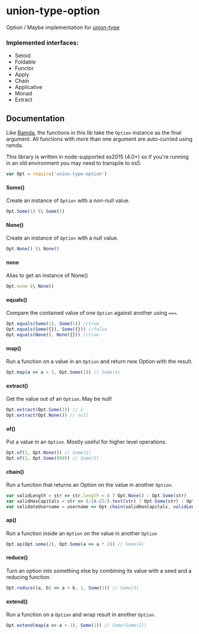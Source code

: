 union-type-option
=================

Option / Maybe implementation for [union-type](https://github.com/paldepind/union-type)


### Implemented interfaces:
* Setoid
* Foldable
* Functor
* Apply
* Chain
* Applicative
* Monad
* Extract


Documentation
-------------
Like [Ramda](https://github.com/ramda/ramda), the functions in this lib take
the `Option` instance as the final argument. All functions with more than one
argument are auto-curried using ramda.

This library is written in node-supported es2015 (4.0+) so if you're running in
an old environment you may need to transpile to es5.

```js
var Opt = require('union-type-option')
```

#### Some()
Create an instance of `Option` with a non-null value.
```js
Opt.Some(1) \\ Some(1)
```

#### None()
Create an instance of `Option` with a null value.
```js
Opt.None() \\ None()
```

#### none
Alias to get an instance of None()
```js
Opt.none \\ None()
```

#### equals()
Compare the contained value of one `Option` against another using `===`.

```js
Opt.equals(Some(1), Some(1)) //true
Opt.equals(Some({}), Some({})) //false
Opt.equals(None(), None({})) //true
```

#### map()
Run a function on a value in an `Option` and return new Option with the result.
```js
Opt.map(a => a + 3, Opt.Some(1)) // Some(4)
```

#### extract()
Get the value out of an `Option`. May be null!
```js
Opt.extract(Opt.Some(1)) // 1
Opt.extract(Opt.None()) // null
```

#### of()
Put a value in an `Option`. Mostly useful for higher level operations.
```js
Opt.of(1, Opt.None()) // Some(1)
Opt.of(1, Opt.Some(999)) // Some(1)
```

#### chain()
Run a function that returns an Option on the value in another `Option`.
```js
var validLength = str => str.length < 8 ? Opt.None() : Opt.Some(str)
var validHasCapitals = str => (/[A-Z]/).test(str) ? Opt.Some(str) : Opt.None()
var validateUsername = username => Opt.chain(validHasCapitals, validLength(username))
```

#### ap()
Run a function inside an `Option` on the value in another `Option`

```js
Opt.ap(Opt.some(2), Opt.Some(a => a * 2)) // Some(4)
```

#### reduce()
Turn an option into something else by combining its value with a seed and a reducing function.

```js
Opt.reduce((a, b) => a + b, 1, Some(2)) // Some(3)
```

#### extend()
Run a function on a `Option` and wrap result in another `Option`.

```js
Opt.extend(map(a => a + 1), Some(1)) // Some(Some(2))
```
